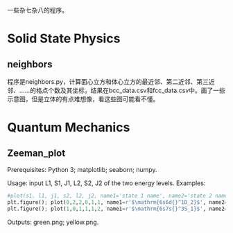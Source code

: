 一些杂七杂八的程序。

# Solid State Physics

## neighbors

程序是neighbors.py，计算面心立方和体心立方的最近邻、第二近邻、第三近邻、……的格点个数及其坐标，结果在bcc_data.csv和fcc_data.csv中。画了一些示意图，但是立体的有点难想像，看这些图可能看不懂。



# Quantum Mechanics

## Zeeman_plot

Prerequisites: Python 3; matplotlib; seaborn; numpy.

Usage: input L1, S1, J1, L2, S2, J2 of the two energy levels.
Examples: 

```Python
#plot(s1, l1, j1, s2, l2, j2, name1='state 1 name', name2='state 2 name')
plt.figure(); plot(0,2,2,0,1,1, name1=r'$\mathrm{6s6d{}^1D_2}$', name2=r'$\mathrm{6s6p{}^1P_1}$')
plt.figure(); plot(1,0,1,1,1,2, name1=r'$\mathrm{6s7s{}^3S_1}$', name2=r'$\mathrm{6s6p{}^3P_2}$')
```

Outputs: green.png; yellow.png.